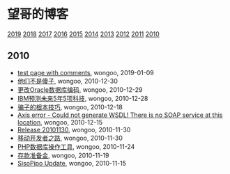 # 望哥的博客
 [2019](/2019/)
 [2018](/2018/)
 [2017](/2017/)
 [2016](/2016/)
 [2015](/2015/)
 [2014](/2014/)
 [2013](/2013/)
 [2012](/2012/)
 [2011](/2011/)
 [2010](/2010/)


## 2010
* [test page with comments](/2010/2010-test), wongoo, 2019-01-09
* [他们不是傻子](/2010/2010-12-30-they_are_not_stupid), wongoo, 2010-12-30
* [更改Oracle数据库编码](/2010/2010-12-29-change_oracle_character), wongoo, 2010-12-29
* [IBM预测未来5年5项科技](/2010/2010-12-28-ibm_future_tech_of_next_5_years), wongoo, 2010-12-28
* [骗子的根本技巧](/2010/2010-12-18-the_basic_skill_of_cheater), wongoo, 2010-12-18
* [Axis error - Could not generate WSDL! There is no SOAP service at this location](/2010/2010-12-15-axis-wsdl-error), wongoo, 2010-12-15
* [Release 20101130](/2010/2010-11-30-release-20101130), wongoo, 2010-11-30
* [移动开发者之路](/2010/2010-11-30-mobile_developer_journey), wongoo, 2010-11-30
* [PHP数据库操作工具](/2010/2010-11-24-php_db_access_tool), wongoo, 2010-11-24
* [存款准备金](/2010/2010-11-19-deposit-reserve), wongoo, 2010-11-19
* [SisoPipo Update](/2010/2010-11-15-sisopipoupdate), wongoo, 2010-11-15
